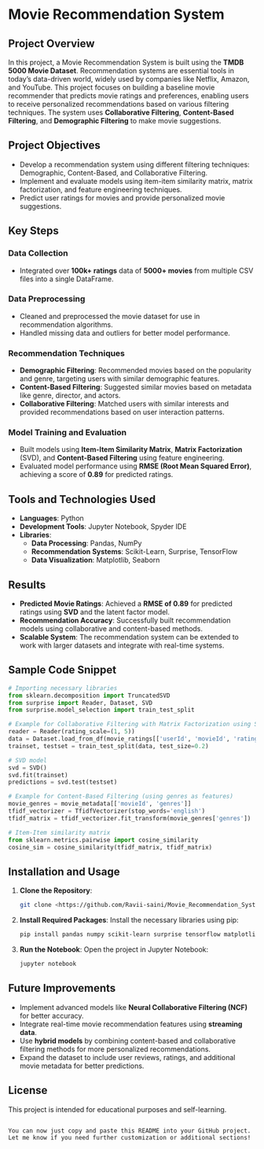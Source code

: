 # Movie Recommendation System

## Project Overview
In this project, a Movie Recommendation System is built using the **TMDB 5000 Movie Dataset**. Recommendation systems are essential tools in today’s data-driven world, widely used by companies like Netflix, Amazon, and YouTube. This project focuses on building a baseline movie recommender that predicts movie ratings and preferences, enabling users to receive personalized recommendations based on various filtering techniques. The system uses **Collaborative Filtering**, **Content-Based Filtering**, and **Demographic Filtering** to make movie suggestions.

## Project Objectives
- Develop a recommendation system using different filtering techniques: Demographic, Content-Based, and Collaborative Filtering.
- Implement and evaluate models using item-item similarity matrix, matrix factorization, and feature engineering techniques.
- Predict user ratings for movies and provide personalized movie suggestions.
  
## Key Steps

### Data Collection
- Integrated over **100k+ ratings** data of **5000+ movies** from multiple CSV files into a single DataFrame.

### Data Preprocessing
- Cleaned and preprocessed the movie dataset for use in recommendation algorithms.
- Handled missing data and outliers for better model performance.

### Recommendation Techniques
- **Demographic Filtering**: Recommended movies based on the popularity and genre, targeting users with similar demographic features.
- **Content-Based Filtering**: Suggested similar movies based on metadata like genre, director, and actors.
- **Collaborative Filtering**: Matched users with similar interests and provided recommendations based on user interaction patterns. 

### Model Training and Evaluation
- Built models using **Item-Item Similarity Matrix**, **Matrix Factorization** (SVD), and **Content-Based Filtering** using feature engineering.
- Evaluated model performance using **RMSE (Root Mean Squared Error)**, achieving a score of **0.89** for predicted ratings.

## Tools and Technologies Used
- **Languages**: Python
- **Development Tools**: Jupyter Notebook, Spyder IDE
- **Libraries**:
  - **Data Processing**: Pandas, NumPy
  - **Recommendation Systems**: Scikit-Learn, Surprise, TensorFlow
  - **Data Visualization**: Matplotlib, Seaborn

## Results
- **Predicted Movie Ratings**: Achieved a **RMSE of 0.89** for predicted ratings using **SVD** and the latent factor model.
- **Recommendation Accuracy**: Successfully built recommendation models using collaborative and content-based methods.
- **Scalable System**: The recommendation system can be extended to work with larger datasets and integrate with real-time systems.

## Sample Code Snippet

```python
# Importing necessary libraries
from sklearn.decomposition import TruncatedSVD
from surprise import Reader, Dataset, SVD
from surprise.model_selection import train_test_split

# Example for Collaborative Filtering with Matrix Factorization using SVD
reader = Reader(rating_scale=(1, 5))
data = Dataset.load_from_df(movie_ratings[['userId', 'movieId', 'rating']], reader)
trainset, testset = train_test_split(data, test_size=0.2)

# SVD model
svd = SVD()
svd.fit(trainset)
predictions = svd.test(testset)

# Example for Content-Based Filtering (using genres as features)
movie_genres = movie_metadata[['movieId', 'genres']]
tfidf_vectorizer = TfidfVectorizer(stop_words='english')
tfidf_matrix = tfidf_vectorizer.fit_transform(movie_genres['genres'])

# Item-Item similarity matrix
from sklearn.metrics.pairwise import cosine_similarity
cosine_sim = cosine_similarity(tfidf_matrix, tfidf_matrix)
```

## Installation and Usage

1. **Clone the Repository**:
   ```bash
   git clone <https://github.com/Ravii-saini/Movie_Recommendation_System.git>
   ```

2. **Install Required Packages**:
   Install the necessary libraries using pip:
   ```bash
   pip install pandas numpy scikit-learn surprise tensorflow matplotlib seaborn
   ```

3. **Run the Notebook**:
   Open the project in Jupyter Notebook:
   ```bash
   jupyter notebook
   ```

## Future Improvements
- Implement advanced models like **Neural Collaborative Filtering (NCF)** for better accuracy.
- Integrate real-time movie recommendation features using **streaming data**.
- Use **hybrid models** by combining content-based and collaborative filtering methods for more personalized recommendations.
- Expand the dataset to include user reviews, ratings, and additional movie metadata for better predictions.

## License
This project is intended for educational purposes and self-learning.
```

You can now just copy and paste this README into your GitHub project. Let me know if you need further customization or additional sections!
